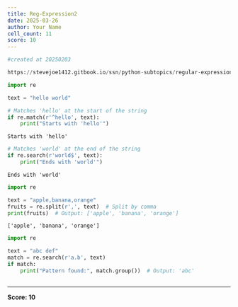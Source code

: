 ```yaml
---
title: Reg-Expression2
date: 2025-03-26
author: Your Name
cell_count: 11
score: 10
---
```


```python
#created at 20250203
```


```python
https://stevejoe1412.gitbook.io/ssn/python-subtopics/regular-expressions-with-re
```


```python
import re
```


```python
text = "hello world"
```


```python
# Matches 'hello' at the start of the string
if re.match(r'^hello', text):
    print("Starts with 'hello'")
```

    Starts with 'hello'



```python
# Matches 'world' at the end of the string
if re.search(r'world$', text):
    print("Ends with 'world'")
```

    Ends with 'world'



```python
import re
```


```python
text = "apple,banana,orange"
fruits = re.split(r',', text)  # Split by comma
print(fruits)  # Output: ['apple', 'banana', 'orange']
```

    ['apple', 'banana', 'orange']



```python
import re
```


```python
text = "abc def"
match = re.search(r'a.b', text)
if match:
    print("Pattern found:", match.group())  # Output: 'abc'
```


```python

```


---
**Score: 10**